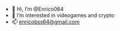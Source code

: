 - 👋 Hi, I’m @Enrico064
- 👀 I’m interested in videogames and crypto
- 📫 enricobss64@gmail.com 

<!---
Enrico064/Enrico064 is a ✨ special ✨ repository because its `README.md` (this file) appears on your GitHub profile.
You can click the Preview link to take a look at your changes.
--->
